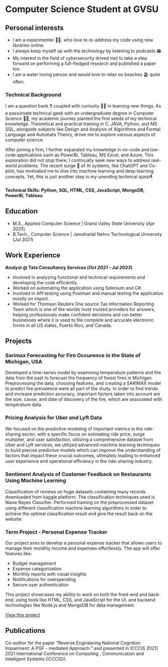 # Computer Science Student at GVSU

## Personal interests
- I am a experimenter 👩‍🔬, who love to re-address my code using new libraries online.
- I always keep myself up with the technology by listening to podcasts 📻.
- My interest in the field of cybersecurity drived met to take a step forward on performing a full-fledged research and published a paper too.
- I am a water loving person and would love to relax on beaches 🏖️ quite often.

### Technical Background
I am a question bank ❓ coupled with curiosity 🕵️‍♀️ in learning new things. As a passionate technical geek with an undergraduate degree in Computer Science 👩‍🎓, my academic journey planted the first seeds of my technical knowledge. Theoretical and practical training in C, JAVA, Python, and MS SQL, alongside subjects like Design and Analysis of Algorithms and Formal Language and Automata Theory, drove me to explore various aspects of computer science.

After joining a firm, I further expanded my knowledge in no-code and low-code applications such as PowerBI, Tableau, MS Excel, and Azure. This exploration did not stop there; I continually seek new ways to address real-world problems. The recent surge 🤯 of AI systems, like ChatGPT and Co-pilot, has motivated me to dive into machine learning and deep learning concepts. Yet, this is just another step in my unending technical quest🕴.

#### Technical Skills: Python, SQL, HTML, CSS, JavaScript, MongoDB, PowerBI, Tableau

## Education
- M.S., Applied Computer Science | Grand Valley State University (_Apr 2025_)								       		
- B.Tech., Computer Science	     | Jawaharlal Nehru Technological University (_Jul 2021_)	 			        		

## Work Experience
**Analyst @ Tata Consultancy Services (_Oct 2021 - Jul 2023_)**
- Involved in analyzing functional and technical requirements and developing the code efficiently.
- Worked on automating the application using Selenium and C#.
- Involved in API testing using Postman and manual testing the application mostly on import.
- Worked for Thomson Reuters One source Tax Information Reporting Team which is one of the worlds most trusted providers for answers, helping professionals make confident decisions and run better businesses where it is used to file complete and accurate electronic forms in all US states, Puerto Rico, and Canada.

## Projects
### Sarimax Forecasting for Fire Occurence in the State of Michigan, USA

Developed a time-series model by examining temperature patterns and fire data from the past to forecast the frequency of forest fires in Michigan. Preprocessing the data, choosing features, and creating a SARIMAX model to predict fire prevalence were all part of the study. In order to find trends and increase prediction accuracy, important factors taken into account are the size, cause, and date of discovery of the fire, which are associated with temperature data. 


### Pricing Analysis for Uber and Lyft Data

We focused on the predictive modeling of important metrics in the ride-sharing sector, with a specific focus on estimating ride price, surge multiplier,  and user satisfaction,  utilizing a comprehensive dataset from Uber and Lyft services,  we utilized advanced machine learning techniques to build precise predictive models which can improve the understanding of factors that impact these crucial outcomes, ultimately leading to enhanced user experience and operational eﬃciency in the ride-sharing industry.


### Sentiment Analysis of Customer Feedback on Restaurants Using Machine Learning

Classification of reviews on huge datasets containing many records downloaded from kaggle platform. The classification techniques used is Naive Bayes Classifier. Performed training on the preprocessed dataset using diﬀerent classification machine learning algorithms in order to achieve the optimal classification result and give the result back on the website. 

### Term Project - Personal Expense Tracker

Our project aims to develop a personal expense tracker that allows users to manage their monthly income and expenses effortlessly. 
The app will offer features like:
- Budget management
- Expense categorization
- Monthly reports with visual insights
- Notifications for overspending
- Secure user authentication

This project showcases my ability to work on both the front-end and back-end, using tools like HTML, CSS, and JavaScript for the UI, and backend technologies like Node.js and MongoDB for data management.


[View this project](https://dasarajuaishwarya.github.io/analytica.github.io/)


## Publications

Co-author for the paper "Reverse Engineering National Cognition Impairment: A PGF - mediated Approach " and presented in ICCCIS 2021( 2021 International Conference on Computing , Communication and Intelligent Systems (ICCCIS)).
